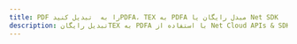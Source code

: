 ---title: PDF را به  تبدیل کنیدPDFA، TEX به PDFA مبدل رایگان یا Net SDKdescription: تبدیل رایگانTEX به PDFA با استفاده از Net Cloud APIs & SDK همچنین اسناد PDF را در Cloud ایجاد، ویرایش و رندر کنید.---